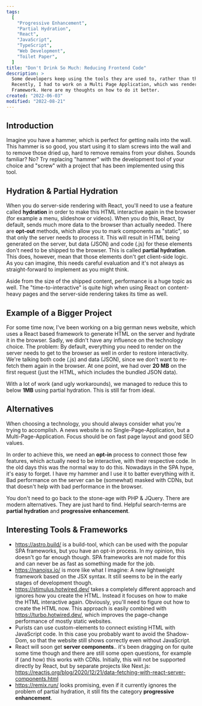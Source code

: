 ```yaml
---
tags:
  [
    "Progressive Enhancement",
    "Partial Hydration",
    "React",
    "JavaScript",
    "TypeScript",
    "Web Development",
    "Toilet Paper",
  ]
title: "Don't Drink So Much: Reducing Frontend Code"
description: >
  Some developers keep using the tools they are used to, rather than the best tool for the job.
  Recently, I had to work on a Multi Page Application, which was rendered using a Single Page Application
  Framework. Here are my thoughts on how to do it better.
created: "2022-06-03"
modified: "2022-08-21"
---
```


## Introduction

Imagine you have a hammer, which is perfect for getting nails into the wall. This hammer is so good, you start using it to
slam screws into the wall and to remove those dried up, hard to remove remains from your dishes.
Sounds familiar? No? Try replacing "hammer" with the development tool of your choice and "screw" with a project that has been implemented using this tool.

## Hydration & Partial Hydration

When you do server-side rendering with React, you'll need to use a feature called **hydration** in order to make
this HTML interactive again in the browser (for example a menu, slideshow or videos). When you do this,
React, by default, sends much more data to the browser than actually needed. There are **opt-out** methods,
which allow you to mark components as "static", so that only the server needs to process it.
This will result in HTML being generated on the server, but data (JSON) and code (.js)
for these elements don't need to be shipped to the browser. This is called **partial hydration**.
This does, however, mean that those elements don't get client-side logic.
As you can imagine, this needs careful evaluation and it's not always as straight-forward to implement as you might think.

Aside from the size of the shipped content, performance is a huge topic as well.
The "time-to-interactive" is quite high when using React on content-heavy pages and the server-side rendering takes its time as well.

## Example of a Bigger Project

For some time now, I've been working on a big german news website, which uses a React based framework
to generate HTML on the server and hydrate it in the browser. Sadly, we didn't have any influence on the technology choice.
The problem: By default, everything you need to render on the server needs to get to the browser as well in order to restore interactivity.
We're talking both code (.js) and data (JSON), since we don't want to re-fetch them again in the browser.
At one point, we had over **20 MB** on the first request (just the HTML, which includes the bundled JSON data).

With a lot of work (and ugly workarounds), we managed to reduce this to below **1MB** using partial hydration.
This is still far from ideal.

## Alternatives

When choosing a technology, you should always consider what you're trying to accomplish. A news website is no Single-Page-Application, but a Multi-Page-Application. Focus should be on fast page layout and good SEO values.

In order to achieve this, we need an **opt-in** process to connect those few features, which actually need to be interactive,
with their respective code. In the old days this was the normal way to do this. Nowadays in the SPA hype, it's easy to forget.
I have my hammer and I use it to batter everything with it. Bad performance on the server can be (somewhat) masked with CDNs,
but that doesn't help with bad performance in the browser.

You don't need to go back to the stone-age with PHP & JQuery. There are modern alternatives. They are just hard to find.
Helpful search-terms are **partial hydration** and **progressive enhancement**.

## Interesting Tools & Frameworks

- https://astro.build/ is a build-tool, which can be used with the popular SPA frameworks, but you have an opt-in process.
  In my opinion, this doesn't go far enough though. SPA frameworks are not made for this and can never be as fast as something made for the job.
- https://nanojsx.io/ is more like what I imagine: A new lightweight framework based on the JSX syntax.
  It still seems to be in the early stages of development though.
- https://stimulus.hotwired.dev/ takes a completely different approach and ignores how you create the HTML.
  Instead it focuses on how to make the HTML interactive again. Obviously, you'll need to figure out how to create the HTML now.
  This approach is easily combined with https://turbo.hotwired.dev/, which improves the page-change performance of mostly static websites.
- Purists can use custom-elements to connect existing HTML with JavaScript code. In this case you probably want to avoid the Shadow-Dom,
  so that the website still shows correctly even without JavaScript.
- React will soon get **server components**.. it's been dragging on for quite some time though and there are still some open questions,
  for example if (and how) this works with CDNs. Initially, this will not be supported directly by React, but by separate projects like Next.js:
  https://reactjs.org/blog/2020/12/21/data-fetching-with-react-server-components.html
- https://remix.run/ looks promising, even if it currently ignores the problem of partial hydration, it still fits the category **progressive enhancement**.

